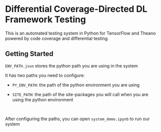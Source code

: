 # Differential Coverage-Directed DL Framework Testing

This is an automated testing system in Python for TensorFlow and Theano powered by code coverage and differential testing.

## Getting Started

`ENV_PATH.json` stores the python path you are using in the system

It has two paths you need to configure:
* `PY_ENV_PATH`: the path of the python environment you are using

* `SITE_PATH`: the path of the site-packages you will call when you are using the python environment

<br/>

After configuring the paths, you can open `system_demo.ipynb` to run our system

